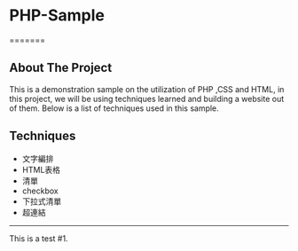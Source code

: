 # PHP-Sample


=======
## About The Project
This is a demonstration sample on the utilization of PHP ,CSS and HTML, in this project, we will be using techniques learned and building a website out of them. 
Below is a list of techniques used in this sample.
## Techniques
* 文字編排
* HTML表格
* 清單
* checkbox
* 下拉式清單
* 超連結
<hr>
This is a test #1.

